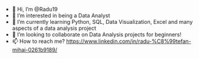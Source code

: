 - 👋 Hi, I’m @Radu19
- 👀 I’m interested in being a Data Analyst
- 🌱 I’m currently learning Python, SQL, Data Visualization, Excel and many aspects of a data analysis project
- 💞️ I’m looking to collaborate on Data Analysis projects for beginners!
- 📫 How to reach me? https://www.linkedin.com/in/radu-%C8%99tefan-mihai-0261b9189/

<!---
Radu19/Radu19 is a ✨ special ✨ repository because its `README.md` (this file) appears on your GitHub profile.
You can click the Preview link to take a look at your changes.
--->
